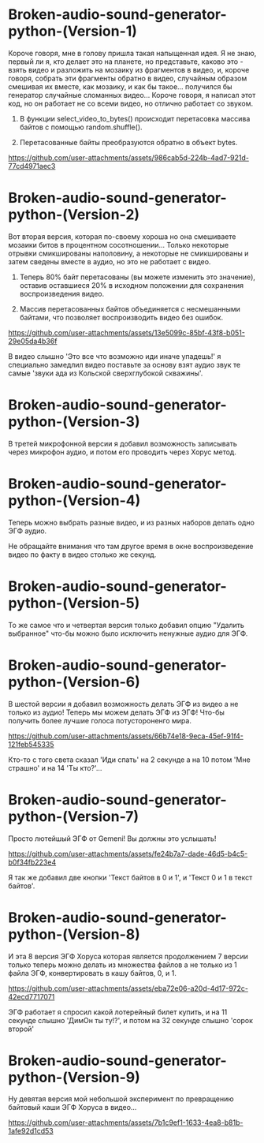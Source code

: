 # Broken-audio-sound-generator-python-(Version-1)

Короче говоря, мне в голову пришла такая напыщенная идея. Я не знаю, первый ли я, кто делает это на планете, но представьте, каково это - взять видео и разложить на мозаику из фрагментов в видео, и, короче говоря, собрать эти фрагменты обратно в видео, случайным образом смешивая их вместе, как мозаику, и как бы такое... получился бы генератор случайные сломанных видео... Короче говоря, я написал этот код, но он работает не со всеми видео, но отлично работает со звуком.

1) В функции select_video_to_bytes() происходит перетасовка массива байтов с помощью random.shuffle().

2) Перетасованные байты преобразуются обратно в объект bytes.

https://github.com/user-attachments/assets/986cab5d-224b-4ad7-921d-77cd4971aec3

# Broken-audio-sound-generator-python-(Version-2)

Вот вторая версия, которая по-своему хороша но она смешиваете мозаики битов в процентном сосотношении... Только некоторые отрывки смикшированы наполовину, а некоторые не смикшированы и затем сведены вместе в аудио, но это не работает с видео.

1) Теперь 80% байт перетасованы (вы можете изменить это значение), оставив оставшиеся 20% в исходном положении для сохранения воспроизведения видео.

2) Массив перетасованных байтов объединяется с несмешанными байтами, что позволяет воспроизводить видео без ошибок.

https://github.com/user-attachments/assets/13e5099c-85bf-43f8-b051-29e05da4b36f

В видео слышно 'Это все что возможно иди иначе упадешь!' я специально замедлил видео поставьте за основу взят аудио звук те самые 'звуки ада из Кольской сверхглубокой скважины'. 

# Broken-audio-sound-generator-python-(Version-3)

В третей микрофонной версии я добавил возможность записывать через микрофон аудио, и потом его проводить через Хорус метод.

# Broken-audio-sound-generator-python-(Version-4)

Теперь можно выбрать разные видео, и из разных наборов делать одно ЭГФ аудио.

Не обращайте внимания что там другое время в окне воспроизведение видео по факту в видео столько же секунд.

# Broken-audio-sound-generator-python-(Version-5)

То же самое что и четвертая версия только добавил опцию "Удалить выбранное" что-бы можно было исключить ненужные аудио для ЭГФ.

# Broken-audio-sound-generator-python-(Version-6)

В шестой версии я добавил возможность делать ЭГФ из видео а не только из аудио! Теперь мы можем делать ЭГФ из ЭГФ! Что-бы получить более лучшие голоса потустороненго мира.

https://github.com/user-attachments/assets/66b74e18-9eca-45ef-91f4-121feb545335

Кто-то с того света сказал 'Иди спать' на 2 секунде а на 10 потом 'Мне страшно' и на 14 'Ты кто?'...

# Broken-audio-sound-generator-python-(Version-7)

Просто лютейшый ЭГФ от Gemeni! Вы должны это услышать!

https://github.com/user-attachments/assets/fe24b7a7-dade-46d5-b4c5-b0f34fb223e4

Я так же добавил две кнопки 'Текст байтов в 0 и 1', и 'Текст 0 и 1 в текст байтов'. 

# Broken-audio-sound-generator-python-(Version-8)

И эта 8 версия ЭГФ Хоруса которая является продолжением 7 версии только теперь можно делать из множества файлов а не только из 1 файла ЭГФ, конвертировать в кашу байтов, 0, и 1.

https://github.com/user-attachments/assets/eba72e06-a20d-4d17-972c-42ecd7717071

ЭГФ работает я спросил какой лотерейный билет купить, и на 11 секунде слышно 'ДимОн ты ту!?', и потом на 32 секунде слышно 'сорок второй'

# Broken-audio-sound-generator-python-(Version-9)

Ну девятая версия мой небольшой эксперимент по превращению байтовый каши ЭГФ Хоруса в видео...

https://github.com/user-attachments/assets/7b1c9ef1-1633-4ea8-b81b-1afe92d1cd53


